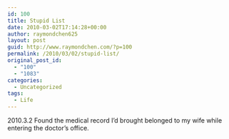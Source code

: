 ```yaml
---
id: 100
title: Stupid List
date: 2010-03-02T17:14:28+00:00
author: raymondchen625
layout: post
guid: http://www.raymondchen.com/?p=100
permalink: /2010/03/02/stupid-list/
original_post_id:
  - "100"
  - "1083"
categories:
  - Uncategorized
tags:
  - Life
---
```

2010.3.2 Found the medical record I&#8217;d brought belonged to my wife while entering the doctor&#8217;s office.